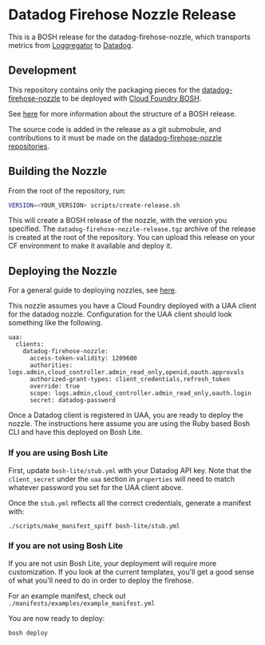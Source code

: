 # Datadog Firehose Nozzle Release

This is a BOSH release for the datadog-firehose-nozzle, which transports metrics
from [Loggregator](https://github.com/cloudfoundry/loggregator) to [Datadog](https://www.datadoghq.com/).

## Development

This repository contains only the packaging pieces for the [datadog-firehose-nozzle](https://github.com/DataDog/datadog-firehose-nozzle) to be deployed with [Cloud Foundry BOSH](https://github.com/cloudfoundry/bosh).

See [here](https://bosh.io/docs/create-release/) for more information about the structure of a BOSH release.

The source code is added in the release as a git submobule, and contributions to it must be made on the [datadog-firehose-nozzle repositories](https://github.com/DataDog/datadog-firehose-nozzle).

## Building the Nozzle

From the root of the repository, run:
```bash
VERSION=<YOUR_VERSION> scripts/create-release.sh
```
This will create a BOSH release of the nozzle, with the version you specified. The `datadog-firehose-nozzle-release.tgz` archive of the release is created at the root of the repository.
You can upload this release on your CF environment to make it available and deploy it.

## Deploying the Nozzle

For a general guide to deploying nozzles, see [here](https://docs.cloudfoundry.org/loggregator/nozzle-tutorial.html).

This nozzle assumes you have a Cloud Foundry deployed with a UAA client for
the datadog nozzle. Configuration for the UAA client should look something
like the following.

```
uaa:
  clients:
    datadog-firehose-nozzle:
      access-token-validity: 1209600
      authorities: logs.admin,cloud_controller.admin_read_only,openid,oauth.approvals
      authorized-grant-types: client_credentials,refresh_token
      override: true
      scope: logs.admin,cloud_controller.admin_read_only,oauth.login
      secret: datadog-password
```

Once a Datadog client is registered in UAA, you are ready to deploy the
nozzle. The instructions here assume you are using the Ruby based Bosh CLI and have this deployed on Bosh Lite.

### If you are using Bosh Lite

First, update `bosh-lite/stub.yml` with your Datadog API key.  Note that the
`client_secret` under the `uaa` section in `properties` will need to match
whatever password you set for the UAA client above.

Once the `stub.yml` reflects all the correct credentials, generate a manifest
with:

```
./scripts/make_manifest_spiff bosh-lite/stub.yml
```

### If you are not using Bosh Lite

If you are not usin Bosh Lite, your deployment will require more customization. If you look at the current templates, you'll get a good sense of what you'll need to do in order to deploy the firehose.

For an example manifest, check out `./manifests/examples/example_manifest.yml`

You are now ready to deploy:

```
bosh deploy
```
